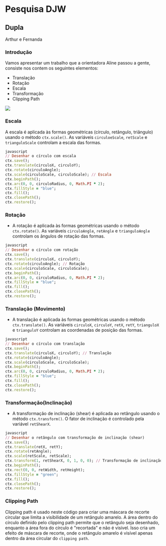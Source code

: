 # Pesquisa DJW

## Dupla 
Arthur e Fernanda

### Introdução
Vamos apresentar um trabalho que a orientadora Aline passou a gente, consiste nos contem os seguintes elementos: 
* Translação
* Rotação
* Escala
* Transformação
* Clipping Path

<img src="git.jpg"/>

### Escala
A escala é aplicada às formas geométricas (círculo, retângulo, triângulo) usando o método `ctx.scale()`. As variáveis `circuloeScale`, `retScale` e `trianguloScale` controlam a escala das formas.

```ruby
javascript
// Desenhar o círculo com escala
ctx.save();
ctx.translate(circuloX, circuloY);
ctx.rotate(circuloAngle);
ctx.scale(circuloScale, circuloScale); // Escala
ctx.beginPath();
ctx.arc(0, 0, circuloRadius, 0, Math.PI * 2);
ctx.fillStyle = "blue";
ctx.fill();
ctx.closePath();
ctx.restore();
```

### Rotação
   - A rotação é aplicada às formas geométricas usando o método `ctx.rotate()`. As variáveis `circuloAngle`, `retAngle` e `trianguloAngle` controlam os ângulos de rotação das formas.

```ruby
javascript
// Desenhar o círculo com rotação
ctx.save();
ctx.translate(circuloX, circuloY);
ctx.rotate(circuloAngle); // Rotação
ctx.scale(circuloScale, circuloScale);
ctx.beginPath();
ctx.arc(0, 0, circuloRadius, 0, Math.PI * 2);
ctx.fillStyle = "blue";
ctx.fill();
ctx.closePath();
ctx.restore();
```

### Translação (Movimento)
   - A translação é aplicada às formas geométricas usando o método `ctx.translate()`. As variáveis `circuloX`, `circuloY`, `retX`, `retY`, `trianguloX` e `trianguloY` controlam as coordenadas de posição das formas.

```ruby
javascript
// Desenhar o círculo com translação
ctx.save();
ctx.translate(circuloX, circuloY); // Translação
ctx.rotate(circuloAngle);
ctx.scale(circuloScale, circuloScale);
ctx.beginPath();
ctx.arc(0, 0, circuloRadius, 0, Math.PI * 2);
ctx.fillStyle = "blue";
ctx.fill();
ctx.closePath();
ctx.restore();
```

### Transformação(Inclinação)
   - A transformação de inclinação (shear) é aplicada ao retângulo usando o método `ctx.transform()`. O fator de inclinação é controlado pela variável `retShearX`.

```ruby
javascript
// Desenhar o retângulo com transformação de inclinação (shear)
ctx.save();
ctx.translate(retX, retY);
ctx.rotate(retAngle);
ctx.scale(retScale, retScale);
ctx.transform(1, retShearX, 0, 1, 0, 0); // Transformação de inclinação
ctx.beginPath();
ctx.rect(0, 0, retWidth, retHeight);
ctx.fillStyle = "green";
ctx.fill();
ctx.closePath();
ctx.restore();
```
### Clipping Path

Clipping path é usado neste código para criar uma máscara de recorte circular que limita a visibilidade de um retângulo amarelo. A área dentro do círculo definido pelo clipping path permite que o retângulo seja desenhado, enquanto a área fora do círculo é "recortada" e não é visível. Isso cria um efeito de máscara de recorte, onde o retângulo amarelo é visível apenas dentro da área circular do `clipping path`.
